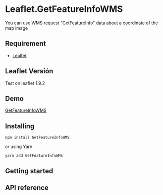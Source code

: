# Leaflet.GetFeatureInfoWMS

You can use WMS request "GetFeatureInfo" data about a coordinate of the map image

## Requirement

* [Lealfet](https://leafletjs.com/)

## Leaflet Versión

Test on leaflet 1.9.2

## Demo

[GetFeatureInfoWMS](https://luisbello30.github.io/Leaflet.GetFeatureInfoWMS)

## Installing

`npm install GetFeatureInfoWMS`

or using Yarn

`yarn add GetFeatureInfoWMS`

## Getting started

## API reference

